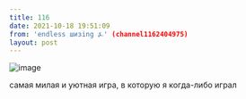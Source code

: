 ```yaml
---
title: 116
date: 2021-10-18 19:51:09
from: 'endless шизing ⍼' (channel1162404975)
layout: post
---
```


![image](photos/photo_4@18-10-2021_19-51-09.jpg)

самая милая и уютная игра, в которую я когда-либо играл
